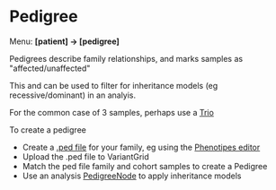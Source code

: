 # Pedigree

Menu: **[patient] -> [pedigree]**

Pedigrees describe family relationships, and marks samples as "affected/unaffected"

This and can be used to filter for inheritance models (eg recessive/dominant) in an analyis.

For the common case of 3 samples, perhaps use a [Trio](trios.md)

To create a pedigree

* Create a [.ped file](http://www.helsinki.fi/~tsjuntun/autogscan/pedigreefile.html) for your family, eg using the [Phenotipes editor](https://phenotips.org/UserGuide/PedigreeEditor)
* Upload the .ped file to VariantGrid
* Match the ped file family and cohort samples to create a Pedigree
* Use an analysis [PedigreeNode](../analysis/nodes.md) to apply inheritance models